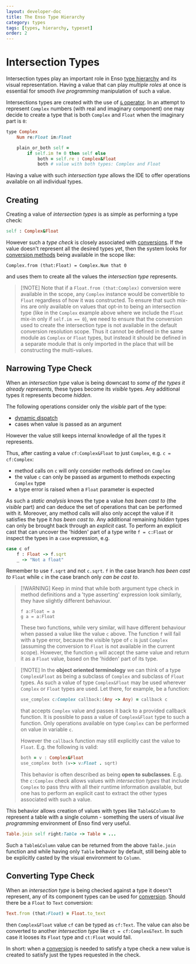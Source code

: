 ```yaml
---
layout: developer-doc
title: The Enso Type Hierarchy
category: types
tags: [types, hierarchy, typeset]
order: 2
---
```


# Intersection Types

Intersection types play an important role in Enso
[type hierarchy](./hierarchy.md) and its visual representation. Having a value
that can play _multiple roles_ at once is essential for smooth _live
programming_ manipulation of such a value.

Intersections types are created with the use of
[`&` operator](./hierarchy.md#typeset-operators). In an attempt to represent
`Complex` numbers (with real and imaginary component) one may decide to create a
type that is both `Complex` and `Float` when the imaginary part is `0`:

```ruby
type Complex
    Num re:Float im:Float

    plain_or_both self =
        if self.im != 0 then self else
            both = self.re : Complex&Float
            both # value with both types: Complex and Float
```

Having a value with such _intersection type_ allows the IDE to offer operations
available on all individual types.

## Creating

Creating a value of _intersection types_ is as simple as performing a type
check:

```ruby
self : Complex&Float
```

However such a _type check_ is closely associated with
[conversions](../syntax/conversions.md). If the value doesn't represent all the
desired types yet, then the system looks for
[conversion methods](../syntax/conversions.md) being available in the scope
like:

```
Complex.from (that:Float) = Complex.Num that 0
```

and uses them to create all the values the _intersection type_ represents.

> [!NOTE] Note that if a `Float.from (that:Complex)` conversion were available
> in the scope, any `Complex` instance would be convertible to `Float`
> regardless of how it was constructed. To ensure that such mix-ins are only
> available on values that opt-in to being an intersection type (like in the
> `Complex` example above where we include the `Float` mix-in only if
> `self.im == 0`), we need to ensure that the conversion used to create the
> intersection type is not available in the default conversion resolution scope.
> Thus it cannot be defined in the same module as `Complex` or `Float` types,
> but instead it should be defined in a separate module that is only imported in
> the place that will be constructing the multi-values.

<!--
Just as demonstrated at
https://github.com/enso-org/enso/commit/3d8a0e1b90b20cfdfe5da8d2d3950f644a4b45b8#diff-c6ef852899778b52ce6a11ebf9564d102c273021b212a4848b7678e120776287R23
-->

## Narrowing Type Check

When an _intersection type_ value is being downcast to _some of the types it
already represents_, these types become its _visible_ types. Any additional
types it represents become _hidden_.

The following operations consider only the _visible_ part of the type:

- [dynamic dispatch](../types/dynamic-dispatch.md)
- cases when value is passed as an argument

However the value still keeps internal knowledge of all the types it represents.

Thus, after casting a value `cf:Complex&Float` to just `Complex`, e.g.
`c = cf:Complex`:

- method calls on `c` will only consider methods defined on `Complex`
- the value `c` can only be passed as argument to methods expecting `Complex`
  type
- a type error is raised when a `Float` parameter is expected

As such a _static analysis_ knows the type a value _has been cast to_ (the
_visible_ part) and can deduce the set of operations that can be performed with
it. Moreover, any method calls will also only accept the value if it satisfies
the type it _has been cast to_. Any additional remaining _hidden_ types can only
be brought back through an _explicit_ cast. To perform an explicit cast that can
uncover the 'hidden' part of a type write `f = c:Float` or inspect the types in
a `case` expression, e.g.

```ruby
case c of
    f : Float -> f.sqrt
    _ -> "Not a float"
```

Remember to use `f.sqrt` and not `c.sqrt`. `f` in the case branch _has been cast
to_ `Float` while `c` in the case branch only _can be cast to_.

> [!WARNING] Keep in mind that while both argument type check in method
> definitions and a 'type asserting' expression look similarly, they have
> slightly different behaviour.
>
> ```
> f a:Float = a
> g a = a:Float
> ```
>
> These two functions, while very similar, will have different behaviour when
> passed a value like the value `c` above. The function `f` will fail with a
> type error, because the visible type of `c` is just `Complex` (assuming the
> conversion to `Float` is not available in the current scope). However, the
> function `g` will accept the same value and return it as a `Float` value,
> based on the 'hidden' part of its type.

> [!NOTE] In the **object oriented terminology** we can think of a type
> `Complex&Float` as being a subclass of `Complex` and subclass of `Float`
> types. As such a value of type `Complex&Float` may be used wherever `Complex`
> or `Float` types are used. Let there, for example, be a function:
>
> ```ruby
> use_complex c:Complex callback:(Any -> Any) = callback c
> ```
>
> that accepts `Complex` value and passes it back to a provided callback
> function. It is possible to pass a value of `Complex&Float` type to such a
> function. Only operations available on type `Complex` can be performed on
> value in variable `c`.
>
> However the `callback` function may still explicitly cast the value to
> `Float`. E.g. the following is valid:
>
> ```ruby
> both = v : Complex&Float
> use_complex both (v-> v:Float . sqrt)
> ```
>
> This behavior is often described as being **open to subclasses**. E.g. the
> `c:Complex` check allows values with _intersection types_ that include
> `Complex` to pass thru with all their runtime information available, but one
> has to perform an explicit cast to extract the other types associated with
> such a value.

This behavior allows creation of values with types like `Table&Column` to
represent a table with a single column - something the users of visual _live
programming_ environment of Enso find very useful.

```ruby
Table.join self right:Table -> Table = ...
```

Such a `Table&Column` value can be returned from the above `Table.join` function
and while having only `Table` behavior by default, still being able to be
explicitly casted by the visual environment to `Column`.

## Converting Type Check

When an _intersection type_ is being checked against a type it doesn't
represent, any of its component types can be used for
[conversion](../syntax/conversions.md). Should there be a `Float` to `Text`
conversion:

```ruby
Text.from (that:Float) = Float.to_text
```

then `Complex&Float` value `cf` can be typed as `cf:Text`. The value can also be
converted to another _intersection type_ like `ct = cf:Complex&Text`. In such
case it looses its `Float` type and `ct:Float` would fail.

In short: when a [conversion](../syntax/conversions.md) is needed to satisfy a
type check a new value is created to satisfy just the types requested in the
check.
